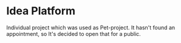 # Idea Platform

Individual project which was used as Pet-project. It hasn't found an appointment, so It's decided to open that for a public.

